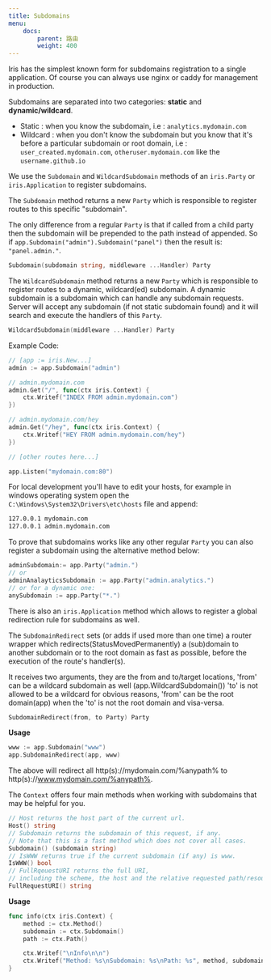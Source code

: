 ```yaml
---
title: Subdomains
menu:
    docs:
        parent: 路由
        weight: 400
---
```


Iris has the simplest known form for subdomains registration to a single application. Of course you can always use nginx or caddy for management in production.

Subdomains are separated into two categories: **static** and **dynamic/wildcard**.

* Static : when you know the subdomain, i.e : `analytics.mydomain.com`
* Wildcard : when you don't know the subdomain but you know that it's before a particular subdomain or root domain, i.e : `user_created.mydomain.com`, `otheruser.mydomain.com` like the  `username.github.io`

We use the `Subdomain` and `WildcardSubdomain` methods of an `iris.Party` or `iris.Application` to register subdomains.

The `Subdomain` method returns a new `Party` which is responsible to register routes to
this specific "subdomain".

The only difference from a regular `Party` is that if called from a child party then the subdomain will be prepended to the path instead of appended.
So if `app.Subdomain("admin").Subdomain("panel")` then the result is: `"panel.admin."`.

```go
Subdomain(subdomain string, middleware ...Handler) Party
```

The `WildcardSubdomain` method returns a new `Party` which is responsible to register routes to
a dynamic, wildcard(ed) subdomain. A dynamic subdomain is a subdomain which
can handle any subdomain requests. Server will accept any subdomain
(if not static subdomain found) and it will search and execute the handlers of this `Party`.

```go
WildcardSubdomain(middleware ...Handler) Party
```

Example Code:

```go
// [app := iris.New...]
admin := app.Subdomain("admin")

// admin.mydomain.com
admin.Get("/", func(ctx iris.Context) {
    ctx.Writef("INDEX FROM admin.mydomain.com")
})

// admin.mydomain.com/hey
admin.Get("/hey", func(ctx iris.Context) {
    ctx.Writef("HEY FROM admin.mydomain.com/hey")
})

// [other routes here...]

app.Listen("mydomain.com:80")
```

For local development you'll have to edit your hosts, for example in windows operating system open the `C:\Windows\System32\Drivers\etc\hosts` file and append:

```txt
127.0.0.1 mydomain.com
127.0.0.1 admin.mydomain.com
```

To prove that subdomains works like any other regular `Party` you can also register a subdomain using the alternative method below:

```go
adminSubdomain:= app.Party("admin.")
// or
adminAnalayticsSubdomain := app.Party("admin.analytics.")
// or for a dynamic one:
anySubdomain := app.Party("*.")
```

There is also an `iris.Application` method which allows to register a global redirection rule for subdomains as well.

The `SubdomainRedirect` sets (or adds if used more than one time) a router wrapper which
redirects(StatusMovedPermanently) a (sub)domain to another subdomain or to the root domain as fast as possible,
before the execution of the route's handler(s).

It receives two arguments, they are the from and to/target locations,
'from' can be a wildcard subdomain as well (app.WildcardSubdomain())
'to' is not allowed to be a wildcard for obvious reasons,
'from' can be the root domain(app) when the 'to' is not the root domain and visa-versa.

```go
SubdomainRedirect(from, to Party) Party
```

**Usage**

```go
www := app.Subdomain("www")
app.SubdomainRedirect(app, www)
```

The above will redirect all http(s)://mydomain.com/%anypath% to http(s)://www.mydomain.com/%anypath%.

The `Context` offers four main methods when working with subdomains that may be helpful for you.

```go
// Host returns the host part of the current url.
Host() string
// Subdomain returns the subdomain of this request, if any.
// Note that this is a fast method which does not cover all cases.
Subdomain() (subdomain string)
// IsWWW returns true if the current subdomain (if any) is www.
IsWWW() bool
// FullRqeuestURI returns the full URI,
// including the scheme, the host and the relative requested path/resource.
FullRequestURI() string
```

**Usage**

```go
func info(ctx iris.Context) {
    method := ctx.Method()
    subdomain := ctx.Subdomain()
    path := ctx.Path()

    ctx.Writef("\nInfo\n\n")
    ctx.Writef("Method: %s\nSubdomain: %s\nPath: %s", method, subdomain, path)
}
```
